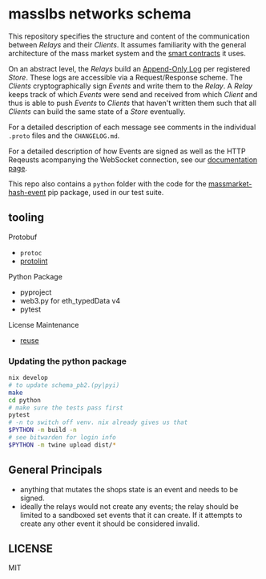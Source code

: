 <!--
SPDX-FileCopyrightText: 2024 Mass Labs

SPDX-License-Identifier: MIT
-->

# masslbs networks schema

This repository specifies the structure and content of the communication between _Relays_ and their _Clients_. It assumes familiarity with the general architecture of the mass market system and the [smart contracts](https://github.com/masslbs/contracts) it uses.

On an abstract level, the _Relays_ build an [Append-Only Log](https://en.wikipedia.org/wiki/Append-only) per registered _Store_. These logs are accessible via a Request/Response scheme. The _Clients_ cryptographically sign _Events_ and write them to the _Relay_. A _Relay_ keeps track of which _Events_ were send and received from which _Client_ and thus is able to push _Events_ to _Clients_ that haven't written them such that all _Clients_ can build the same state of a _Store_ eventually.

For a detailed description of each message see comments in the individual `.proto` files and the `CHANGELOG.md`.

For a detailed description of how Events are signed as well as the HTTP Reqeusts acompanying the WebSocket connection, see our [documentation page](https://docs.mass.market).

This repo also contains a `python` folder with the code for the [massmarket-hash-event](https://pypi.org/project/massmarket-hash-event/#description) pip package, used in our test suite.

## tooling

Protobuf

- `protoc`
- [protolint](https://github.com/yoheimuta/protolint)

Python Package

- pyproject
- web3.py for eth_typedData v4
- pytest

License Maintenance

- [reuse](https://github.com/fsfe/reuse-tool#install)

### Updating the python package

```bash
nix develop
# to update schema_pb2.(py|pyi)
make
cd python
# make sure the tests pass first
pytest
# -n to switch off venv. nix already gives us that
$PYTHON -m build -n
# see bitwarden for login info
$PYTHON -m twine upload dist/*
```

## General Principals

- anything that mutates the shops state is an event and needs to be signed.
- ideally the relays would not create any events; the relay should be limited to a sandboxed set events that it can create. If it attempts to create any other event it should be considered invalid.

## LICENSE

MIT
